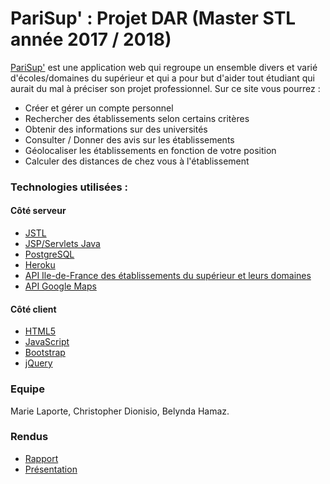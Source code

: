 # PariSup' : Projet DAR (Master STL année 2017 / 2018)

[PariSup'](https://parisup.herokuapp.com) est une application web qui regroupe un ensemble divers et varié d'écoles/domaines du supérieur et qui a pour but d'aider tout étudiant qui aurait du mal à préciser son projet professionnel.
Sur ce site vous pourrez :

* Créer et gérer un compte personnel
* Rechercher des établissements selon certains critères
* Obtenir des informations sur des universités
* Consulter / Donner des avis sur les établissements
* Géolocaliser les établissements en fonction de votre position
* Calculer des distances de chez vous à l'établissement

### Technologies utilisées :

#### Côté serveur
* [JSTL](https://www.jmdoudoux.fr/java/dej/chap-jstl.htm)
* [JSP/Servlets Java](https://www.google.fr/search?q=jsp+servlets)
* [PostgreSQL](https://www.postgresql.fr/)
* [Heroku](https://dashboard.heroku.com/)
* [API Ile-de-France des établissements du supérieur et leurs domaines](https://data.iledefrance.fr/explore/dataset/etablissements-denseignement-superieur/)
* [API Google Maps](https://developers.google.com/maps/documentation/javascript/?hl=fr)

#### Côté client
* [HTML5](https://www.w3.org/TR/html5/)
* [JavaScript](https://www.javascript.com/)
* [Bootstrap](https://getbootstrap.com/)
* [jQuery](http://jquery.com/)

### Equipe

Marie Laporte, Christopher Dionisio, Belynda Hamaz.

### Rendus

* [Rapport](todo)
* [Présentation](todo)